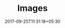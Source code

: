 ---
title: "Images"
date: 2017-09-25T11:31:18+05:30
layout: images
property: "Panjim Inn"
url: /details/images/panjim-inn/

qcstatus:
 publishededit: true
---
